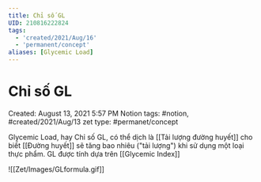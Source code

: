```yaml
---
title: Chỉ số GL
UID: 210816222824
tags:
  - 'created/2021/Aug/16'
  - 'permanent/concept'
aliases: [Glycemic Load]
---
```


# Chỉ số GL

Created: August 13, 2021 5:57 PM
Notion tags: #notion, #created/2021/Aug/13
zet type: #permanet/concept

Glycemic Load, hay Chỉ số GL, có thể dịch là [[Tải lượng đường huyết]] cho biết [[Đường huyết]] sẽ tăng bao nhiêu ("tải lượng") khi sử dụng một loại thực phẩm. GL được tính dựa trên [[Glycemic Index]] 

![[Zet/Images/GLformula.gif]]